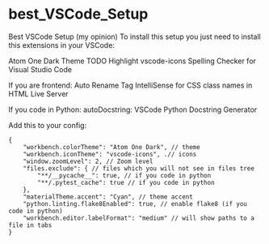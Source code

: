# best_VSCode_Setup
Best VSCode Setup (my opinion)
To install this setup you just need to install this extensions in your VSCode:

Atom One Dark Theme
TODO Highlight
vscode-icons
Spelling Checker for Visual Studio Code

If you are frontend:
  Auto Rename Tag
  IntelliSense for CSS class names in HTML
  Live Server
 
If you code in Python: autoDocstring: VSCode Python Docstring Generator

Add this to your config:

```jsonc
{
    "workbench.colorTheme": "Atom One Dark", // theme
    "workbench.iconTheme": "vscode-icons", .// icons
    "window.zoomLevel": 2, // Zoom level
    "files.exclude": { // files which you will not see in files tree
        "**/__pycache__": true, // if you code in python
        "**/.pytest_cache": true // if you code in python
    },
    "materialTheme.accent": "Cyan", // theme accent
    "python.linting.flake8Enabled": true, // enable flake8 (if you code in python)
    "workbench.editor.labelFormat": "medium" // will show paths to a file in tabs
}
```
